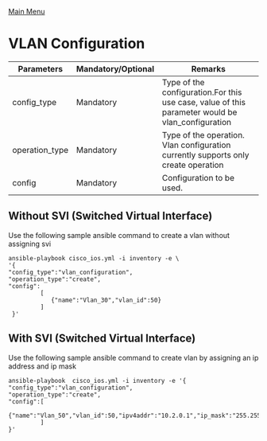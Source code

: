 [Main Menu](../README.md)
# VLAN Configuration 


| Parameters | Mandatory/Optional |Remarks |
| ------ | ---------- |----------|
| config_type | Mandatory | Type of the configuration.For this use case, value of this parameter would be vlan_configuration |
| operation_type |Mandatory | Type of the operation. Vlan  configuration currently supports only create operation |
| config | Mandatory| Configuration to be used.|

## Without SVI (Switched Virtual Interface)
Use the following sample ansible command to create a vlan without assigning svi
```shell
ansible-playbook cisco_ios.yml -i inventory -e \
'{
"config_type":"vlan_configuration",
"operation_type":"create",
"config":
         [
            {"name":"Vlan_30","vlan_id":50}
         ]
 }'
```

## With SVI (Switched Virtual Interface)
Use the following sample ansible command to create vlan by assigning an ip address and ip mask

```shell
ansible-playbook  cisco_ios.yml -i inventory -e '{
"config_type":"vlan_configuration",
"operation_type":"create",
"config":[
            {"name":"Vlan_50","vlan_id":50,"ipv4addr":"10.2.0.1","ip_mask":"255.255.255.0"}
         ]
}'

```


